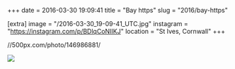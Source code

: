 +++
date = 2016-03-30 19:09:41
title = "Bay https"
slug = "2016/bay-https"

[extra]
image = "/2016-03-30_19-09-41_UTC.jpg"
instagram = "https://instagram.com/p/BDlqCoNIIKJ"
location = "St Ives, Cornwall"
+++

//500px.com/photo/146986881/

<img src="/2016-03-30_19-09-41_UTC.jpg" />
